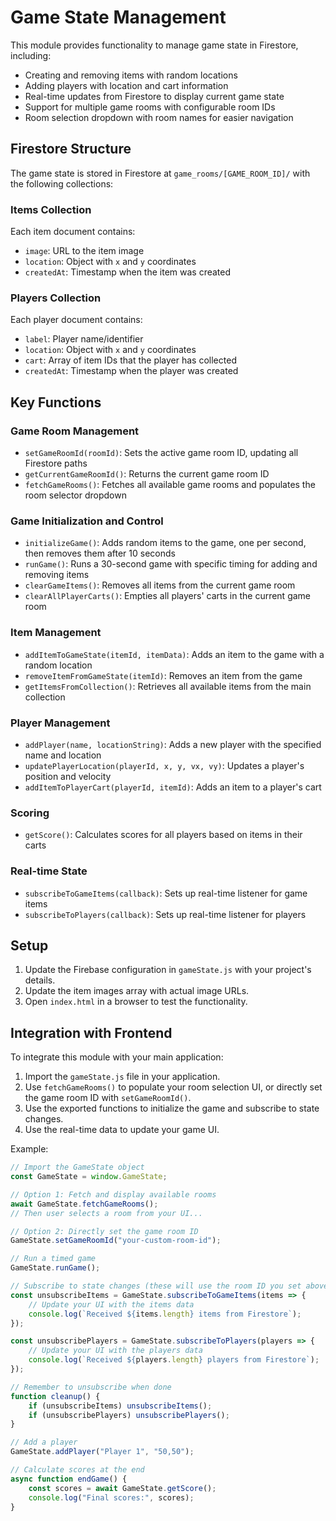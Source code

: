 # Game State Management

This module provides functionality to manage game state in Firestore, including:

- Creating and removing items with random locations
- Adding players with location and cart information
- Real-time updates from Firestore to display current game state
- Support for multiple game rooms with configurable room IDs
- Room selection dropdown with room names for easier navigation

## Firestore Structure

The game state is stored in Firestore at `game_rooms/[GAME_ROOM_ID]/` with the following collections:

### Items Collection
Each item document contains:
- `image`: URL to the item image
- `location`: Object with `x` and `y` coordinates
- `createdAt`: Timestamp when the item was created

### Players Collection
Each player document contains:
- `label`: Player name/identifier
- `location`: Object with `x` and `y` coordinates
- `cart`: Array of item IDs that the player has collected
- `createdAt`: Timestamp when the player was created

## Key Functions

### Game Room Management
- `setGameRoomId(roomId)`: Sets the active game room ID, updating all Firestore paths
- `getCurrentGameRoomId()`: Returns the current game room ID
- `fetchGameRooms()`: Fetches all available game rooms and populates the room selector dropdown

### Game Initialization and Control
- `initializeGame()`: Adds random items to the game, one per second, then removes them after 10 seconds
- `runGame()`: Runs a 30-second game with specific timing for adding and removing items
- `clearGameItems()`: Removes all items from the current game room
- `clearAllPlayerCarts()`: Empties all players' carts in the current game room

### Item Management
- `addItemToGameState(itemId, itemData)`: Adds an item to the game with a random location
- `removeItemFromGameState(itemId)`: Removes an item from the game
- `getItemsFromCollection()`: Retrieves all available items from the main collection

### Player Management
- `addPlayer(name, locationString)`: Adds a new player with the specified name and location
- `updatePlayerLocation(playerId, x, y, vx, vy)`: Updates a player's position and velocity
- `addItemToPlayerCart(playerId, itemId)`: Adds an item to a player's cart

### Scoring
- `getScore()`: Calculates scores for all players based on items in their carts

### Real-time State
- `subscribeToGameItems(callback)`: Sets up real-time listener for game items
- `subscribeToPlayers(callback)`: Sets up real-time listener for players

## Setup

1. Update the Firebase configuration in `gameState.js` with your project's details.
2. Update the item images array with actual image URLs.
3. Open `index.html` in a browser to test the functionality.

## Integration with Frontend

To integrate this module with your main application:

1. Import the `gameState.js` file in your application.
2. Use `fetchGameRooms()` to populate your room selection UI, or directly set the game room ID with `setGameRoomId()`.
3. Use the exported functions to initialize the game and subscribe to state changes.
4. Use the real-time data to update your game UI.

Example:
```javascript
// Import the GameState object
const GameState = window.GameState;

// Option 1: Fetch and display available rooms
await GameState.fetchGameRooms();
// Then user selects a room from your UI...

// Option 2: Directly set the game room ID
GameState.setGameRoomId("your-custom-room-id");

// Run a timed game
GameState.runGame();

// Subscribe to state changes (these will use the room ID you set above)
const unsubscribeItems = GameState.subscribeToGameItems(items => {
    // Update your UI with the items data
    console.log(`Received ${items.length} items from Firestore`);
});

const unsubscribePlayers = GameState.subscribeToPlayers(players => {
    // Update your UI with the players data
    console.log(`Received ${players.length} players from Firestore`);
});

// Remember to unsubscribe when done
function cleanup() {
    if (unsubscribeItems) unsubscribeItems();
    if (unsubscribePlayers) unsubscribePlayers();
}

// Add a player
GameState.addPlayer("Player 1", "50,50");

// Calculate scores at the end
async function endGame() {
    const scores = await GameState.getScore();
    console.log("Final scores:", scores);
}
```
